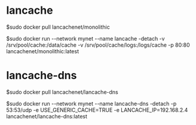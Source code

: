 # lancache
  $sudo docker pull lancachenet/monolithic
  
  $sudo docker run --network mynet --name lancache -detach -v /srv/pool/cache:/data/cache -v /srv/pool/cache/logs:/logs/cache -p 80:80 lancachenet/monolithic:latest

# lancache-dns
  $sudo docker pull lancachenet/lancache-dns
  
  $sudo docker run --network mynet --name lancache-dns -detach -p 53:53/udp -e USE_GENERIC_CACHE=TRUE -e LANCACHE_IP=192.168.2.4 lancachenet/lancache-dns:latest

